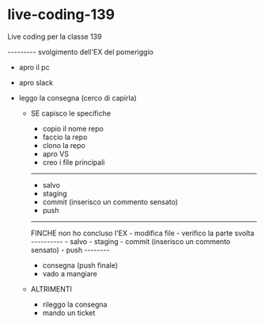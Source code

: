 # live-coding-139
Live coding per la classe 139

--------- svolgimento dell'EX del pomeriggio

- apro il pc
- apro slack

- leggo la consegna (cerco di capirla)
    - SE capisco le specifiche
        - copio il nome repo
        - faccio la repo
        - clono la repo
        - apro VS
        - creo i file principali
        ----------
        - salvo
        - staging
        - commit (inserisco un commento sensato)
        - push
        --------

        FINCHE non ho concluso l'EX
            - modifica file
            - verifico la parte svolta
            ----------
            - salvo
            - staging
            - commit (inserisco un commento sensato)
            - push
            --------

        - consegna (push finale)
        - vado a mangiare

    - ALTRIMENTI
        - rileggo la consegna
        - mando un ticket



